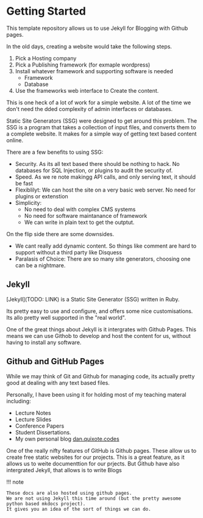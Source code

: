 # Getting Started

This template repository allows us to use Jekyll for Blogging with Github
pages.

In the old days, creating a website would take the following steps.

  1. Pick a Hosting company
  2. Pick a Publishing framework (for exmaple wordpress)
  3. Install whatever framework and supporting software is needed 
     - Framework
	 - Database
  4. Use the frameworks web interface to Create the content.
  
This is one heck of a lot of work for a simple website.  A lot of the
time we don't need the dded complexity of admin interfaces or
databases. 

Static Site Generators (SSG) were designed to get around this problem.
The SSG is a program that takes a collection of input files, and
converts them to a complete website.  It makes for a simple way of
getting text based content online.

There are a few benefits to using SSG:

  - Security.  As its all text based there should be nothing to hack.  No databases for SQL Injection, or plugins to audit the security of.
  - Speed.  As we re note makingg API calls, and only serving text, it should be fast
  - Flexiblilyt:  We can host the site on a very basic web server. No need for plugins or extenstion
  - Simplicity:
     - No need to deal with complex CMS systems
	 - No need for software maintanance of framework
	 - We can write in plain text to get the outptut.
	 
On the flip side there are some downsides.

  - We cant really add dynamic content.  So things like comment are
    hard to support without a third party like Disquess
  - Paralasis of Choice: There are so many site generators, choosing
    one can be a nightmare.

## Jekyll 

[Jekyll](TODO: LINK) is a Static Site Generator (SSG) written in Ruby.

Its pretty easy to use and configure, and offers some nice
customisations.  Its allo pretty well supported in the "real world".

One of the great things about Jekyll is it intergrates with Github
Pages.  This means we can use Githob to develop and host the content
for us, without having to install any software.

## Github and GitHub Pages

While we may think of Git and Github for managing code, its actually
pretty good at dealing with any text based files.

Personally, I have been using it for holding most of my teaching materal including:

  - Lecture Notes
  - Lecture Slides
  - Conference Papers
  - Student Dissertations.
  - My own personal blog [dan.quixote.codes](dan.quixote.codes)


One of the really nifty features of GitHub is Github pages.  These
allow us to create free static websites for our projects.  This is a
great feature, as it allows us to weite documenttion for our prjects.
But Github have also intergrated Jekyll, that allows is to write Blogs


!!! note

	These docs are also hosted using github pages.
	We are not using Jekyll this time around (but the pretty awesome python based mkdocs project).
	It gives you an idea of the sort of things we can do.


